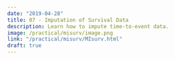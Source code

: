 ```yaml
---
date: "2019-04-28"
title: 07 - Imputation of Survival Data
description: Learn how to impute time-to-event data.
image: /practical/misurv/image.png
link: "/practical/misurv/MIsurv.html"
draft: true
---
```

